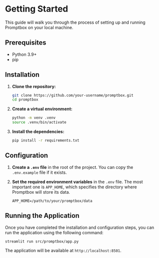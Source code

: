 # Getting Started

This guide will walk you through the process of setting up and running Promptbox on your local machine.

## Prerequisites

- Python 3.9+
- pip

## Installation

1.  **Clone the repository:**
    ```bash
    git clone https://github.com/your-username/promptbox.git
    cd promptbox
    ```

2.  **Create a virtual environment:**
    ```bash
    python -m venv .venv
    source .venv/bin/activate
    ```

3.  **Install the dependencies:**
    ```bash
    pip install -r requirements.txt
    ```

## Configuration

1.  **Create a `.env` file** in the root of the project. You can copy the `.env.example` file if it exists.

2.  **Set the required environment variables** in the `.env` file. The most important one is `APP_HOME`, which specifies the directory where Promptbox will store its data.

    ```
    APP_HOME=/path/to/your/promptbox/data
    ```

## Running the Application

Once you have completed the installation and configuration steps, you can run the application using the following command:

```bash
streamlit run src/promptbox/app.py
```

The application will be available at `http://localhost:8501`.
